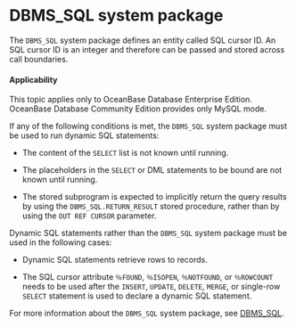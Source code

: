 DBMS_SQL system package
=================================

The `DBMS_SQL` system package defines an entity called SQL cursor ID. An SQL cursor ID is an integer and therefore can be passed and stored across call boundaries.

<main id="notice" >
    <h4>Applicability</h4>
    <p>This topic applies only to OceanBase Database Enterprise Edition. OceanBase Database Community Edition provides only MySQL mode. </p>
  </main>

If any of the following conditions is met, the `DBMS_SQL` system package must be used to run dynamic SQL statements:

* The content of the `SELECT` list is not known until running.



* The placeholders in the `SELECT` or DML statements to be bound are not known until running.



* The stored subprogram is expected to implicitly return the query results by using the `DBMS_SQL.RETURN_RESULT` stored procedure, rather than by using the `OUT REF CURSOR` parameter.






Dynamic SQL statements rather than the `DBMS_SQL` system package must be used in the following cases:

* Dynamic SQL statements retrieve rows to records.



* The SQL cursor attribute `％FOUND`, `％ISOPEN`, `％NOTFOUND`, or `％ROWCOUNT` needs to be used after the `INSERT`, `UPDATE`, `DELETE`, `MERGE`, or single-row `SELECT` statement is used to declare a dynamic SQL statement.






For more information about the `DBMS_SQL` system package, see [DBMS_SQL](../1400.pl-system-package-oracle/15200.dbms-sql-oracle/100.dbms-sql-overview-oracle.md).

